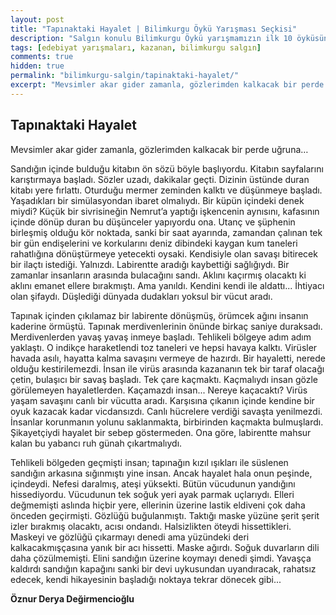 ```yaml
---
layout: post
title: "Tapınaktaki Hayalet | Bilimkurgu Öykü Yarışması Seçkisi"
description: "Salgın konulu Bilimkurgu Öykü yarışmamızın ilk 10 öyküsünden biri Öznur Derya Değirmencioğlu'nun Tapınaktaki Hayalet öyküsü"
tags: [edebiyat yarışmaları, kazanan, bilimkurgu salgın]
comments: true
hidden: true
permalink: "bilimkurgu-salgin/tapinaktaki-hayalet/"
excerpt: "Mevsimler akar gider zamanla, gözlerimden kalkacak bir perde uğruna…"
---
```


## Tapınaktaki Hayalet

Mevsimler akar gider zamanla, gözlerimden kalkacak bir perde uğruna…  

Sandığın içinde bulduğu kitabın ön sözü böyle başlıyordu. Kitabın sayfalarını karıştırmaya başladı. Sözler uzadı, dakikalar geçti. Dizinin üstünde duran kitabı yere fırlattı. Oturduğu mermer zeminden kalktı ve düşünmeye başladı. Yaşadıkları bir simülasyondan ibaret olmalıydı. Bir küpün içindeki denek miydi? Küçük bir sivrisineğin Nemrut’a yaptığı işkencenin aynısını, kafasının içinde dönüp duran bu düşünceler yapıyordu ona. Utanç ve şüphenin birleşmiş olduğu kör noktada, sanki bir saat ayarında, zamandan çalınan tek bir gün endişelerini ve korkularını deniz dibindeki kaygan kum taneleri rahatlığına dönüştürmeye yetecekti oysaki. Kendisiyle olan savaşı bitirecek bir ilaçtı istediği. Yalnızdı. Labirentte aradığı kaybettiği sağlığıydı. Bir zamanlar insanların arasında bulacağını sandı. Aklını kaçırmış olacaktı ki aklını emanet ellere bırakmıştı. Ama yanıldı. Kendini kendi ile aldattı... İhtiyacı olan şifaydı. Düşlediği dünyada dudakları yoksul bir vücut aradı.  

Tapınak içinden çıkılamaz bir labirente dönüşmüş, örümcek ağını insanın kaderine örmüştü. Tapınak merdivenlerinin önünde birkaç saniye duraksadı. Merdivenlerden yavaş yavaş inmeye başladı. Tehlikeli bölgeye adım adım yaklaştı. O indikçe haraketlendi toz taneleri ve hepsi havaya kalktı. Virüsler havada asılı, hayatta kalma savaşını vermeye de hazırdı. Bir hayaletti, nerede olduğu kestirilemezdi. İnsan ile virüs arasında kazananın tek bir taraf olacağı çetin, bulaşıcı bir savaş başladı. Tek çare kaçmaktı. Kaçmalıydı insan gözle görülemeyen hayaletlerden. Kaçamazdı insan... Nereye kaçacaktı? Virüs yaşam savaşını canlı bir vücutta aradı. Karşısına çıkanın içinde kendine bir oyuk kazacak kadar vicdansızdı. Canlı hücrelere verdiği savaşta yenilmezdi. İnsanlar korunmanın yolunu saklanmakta, birbirinden kaçmakta bulmuşlardı. Şikayetçiydi hayalet bir sebep göstermeden. Ona göre, labirentte mahsur kalan bu yabancı ruh günah çıkartmalıydı.  

Tehlikeli bölgeden geçmişti insan; tapınağın kızıl ışıkları ile süslenen sandığın arkasına sığınmıştı yine insan. Ancak hayalet hala onun peşinde, içindeydi. Nefesi daralmış, ateşi yüksekti. Bütün vücudunun yandığını hissediyordu. Vücudunun tek soğuk yeri ayak parmak uçlarıydı. Elleri değmemişti aslında hiçbir yere, ellerinin üzerine lastik eldiveni çok daha önceden geçirmişti. Gözlüğü buğulanmıştı. Taktığı maske yüzüne şerit şerit izler bırakmış olacaktı, acısı ondandı. Halsizlikten öteydi hissettikleri. Maskeyi ve gözlüğü çıkarmayı denedi ama yüzündeki deri kalkacakmışçasına yanık bir acı hissetti. Maske ağırdı. Soğuk duvarların dili daha çözülmemişti. Elini sandığın üzerine koymayı denedi şimdi. Yavaşça kaldırdı sandığın kapağını sanki bir devi uykusundan uyandıracak, rahatsız edecek, kendi hikayesinin başladığı noktaya tekrar dönecek gibi...  

**Öznur Derya Değirmencioğlu**
